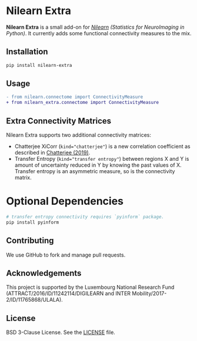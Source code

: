 # Nilearn Extra

**Nilearn Extra** is a small add-on for *[Nilearn](https://nilearn.github.io/) (Statistics for NeuroImaging in Python)*. It currently adds some functional connectivity measures to the mix.

## Installation

```bash
pip install nilearn-extra
```

## Usage

```diff
- from nilearn.connectome import ConnectivityMeasure
+ from nilearn_extra.connectome import ConnectivityMeasure
```

## Extra Connectivity Matrices

Nilearn Extra supports two additional connectivity matrices:
- Chatterjee XiCorr (`kind="chatterjee"`) is a new correlation coefficient as described in [Chatterjee (2019)](https://arxiv.org/abs/1909.10140).
- Transfer Entropy (`kind="transfer entropy"`) between regions X and Y is amount of uncertainty reduced in Y by knowing the past values of X. Transfer entropy is an asymmetric measure, so is the connectivity matrix.

# Optional Dependencies

```bash
# transfer entropy connectivity requires `pyinform` package.
pip install pyinform
```

## Contributing

We use GitHub to fork and manage pull requests.

## Acknowledgements
This project is supported by the Luxembourg National Research Fund (ATTRACT/2016/ID/11242114/DIGILEARN and INTER Mobility/2017-2/ID/11765868/ULALA).



## License

BSD 3-Clause License. See the [LICENSE](LICENSE) file.
